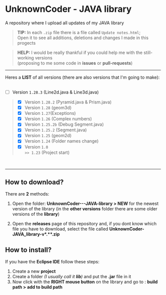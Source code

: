 # UnknownCoder - JAVA library
A repository where I upload all updates of my JAVA library
> **TIP:** In each <code>.zip</code> file there is a file called <code>Update notes.html</code>;<br> Open it to see all additions, deletions and changes I made in this progects

> **HELP:** I would be really thankful if you could help me with the still-working versions<br> (proposing to me some code in **issues** or **pull-requests**)
***

Heres a **LIST** of all versions (there are also versions that I'm going to make):
<br>
<br>
- [ ] Version <code>1.28.3</code> (Line2d.java & Line3d.java)
> - [x] Version <code>1.28.2</code> (Pyramid.java & Prism.java)
> - [x] Version <code>1.28</code> (geom3d)
> - [x] Version <code>1.27</code >(Exceptions)
> - [x] Version <code>1.26</code> (Complex numbers)
> - [x] Version <code>1.25.2b</code> (Debug Segment.java)
> - [x] Version <code>1.25.2</code> (Segment.java)
> - [x] Version <code>1.25</code> (geom2d)
> - [x] Version <code>1.24</code> (Folder names change)
> - [x] Version <code>1.0 >> 1.23</code> (Project start)
<br>
<hr>

## How to download?
There are **2** methods:
1. Open the folder: **UnknownCoder---JAVA-library > NEW** for the newest version of the library (in the **other versions** folder there are some older versions of the **library**)

2. Open the **releases** page of this repository and, if you dont know which file you have to download, select the file called **UnknownCoder-JAVA_library-v\*.\*\*.zip**

## How to install?
If you have the **Eclipse IDE** follow these steps:
1. Create a new **project**
2. Create a folder *(I usually call it **lib**)* and put the **.jar** file in it
3. Now click with the **RIGHT mouse button** on the library and go to : **build path > add to build path**
